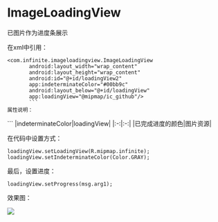 # ImageLoadingView
已图片作为进度条展示


在xml中引用：
```
<com.infinite.imageloadingview.ImageLoadingView
       android:layout_width="wrap_content"
       android:layout_height="wrap_content"
       android:id="@+id/loadingView2"
       app:indeterminateColor="#00bb9c"
       android:layout_below="@+id/loadingView"
       app:loadingView="@mipmap/ic_github"/>
       ```
属性说明：
```
<resources>
    <declare-styleable name="ImageLoadingView">
        <attr name="loadingView" format="reference"/>
        <attr name="indeterminateColor" format="color"/>
    </declare-styleable>
</resources>
```
|indeterminateColor|loadingView|
|:-:|:-:|
|已完成进度的颜色|图片资源|

在代码中设置方式：
```
loadingView.setLoadingView(R.mipmap.infinite);
loadingView.setIndeterminateColor(Color.GRAY);
```

最后，设置进度：
```
loadingView.setProgress(msg.arg1);
```
效果图：

![](GIF.gif)
